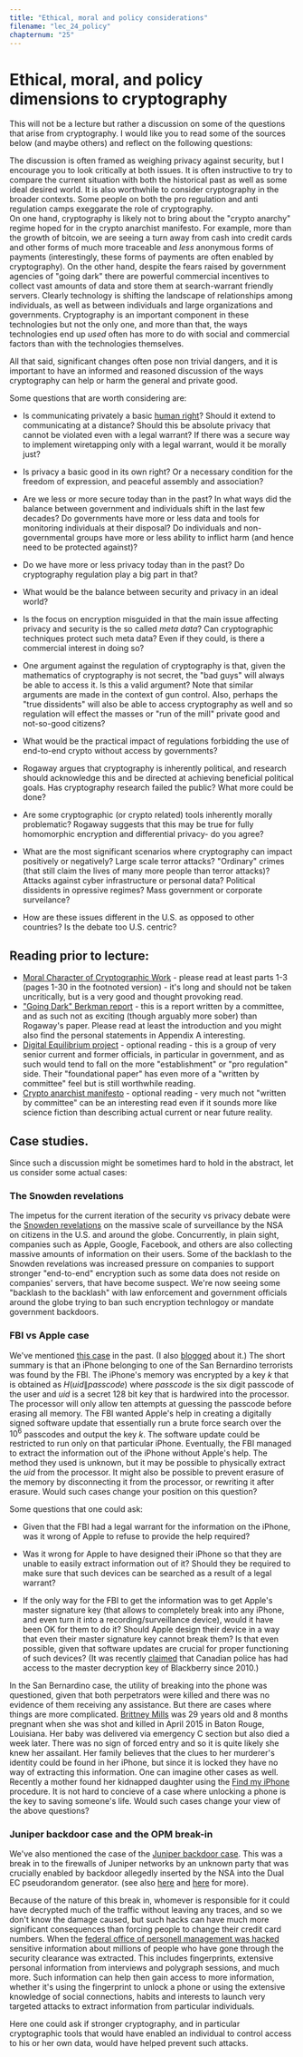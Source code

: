 ```yaml
---
title: "Ethical, moral and policy considerations"
filename: "lec_24_policy"
chapternum: "25"
---
```



# Ethical, moral, and policy dimensions to cryptography



This will not be a lecture but rather a discussion on some of the questions that arise from cryptography.
I would like you to read some of the sources below (and maybe others) and reflect on the following questions:

The discussion is often framed as weighing privacy against security, but I encourage you to look critically at both issues.
It is often instructive to try to compare the current situation with both the historical past as well as some ideal desired world.
It is also worthwhile to consider cryptography in the broader contexts.
Some people on both the pro regulation and anti regulation camps exeggarate the role of cryptography.  
On one hand, cryptography is likely not to bring about the "crypto anarchy" regime hoped for in the crypto anarchist manifesto.
For example, more than the growth of bitcoin, we are seeing a turn away from cash into credit cards and other forms of much more traceable and _less_ anonymous forms of payments (interestingly, these forms of payments are often enabled by cryptography).
On the other hand, despite the fears raised by government agencies of "going dark" there are powerful commercial incentives to collect vast amounts of data and store them at search-warrant friendly servers.
Clearly technology is shifting the landscape of relationships among individuals, as well as between individuals and large organizations and governments.
Cryptography is an important component in these technologies but not the only one, and more than that, the ways technologies end up _used_ often has more to  do with social and commercial factors than with the technologies themselves.

All that said, significant changes often pose non trivial dangers, and it is important to have an informed and reasoned discussion of the ways cryptography can help or harm the general and private good.

Some questions that are worth considering are:

* Is communicating privately a basic [human right](http://www.un.org/en/universal-declaration-human-rights/)? Should it extend to communicating at a distance? Should this be absolute privacy that cannot be violated even with a legal warrant? If there was a secure way to implement wiretapping only with a legal warrant, would it be morally just?

* Is privacy a basic good in its own right? Or a necessary condition for the freedom of expression, and peaceful assembly and association?

* Are we less or more secure today than in the past? In what ways did the balance between government and individuals shift in the last few decades? Do  governments have more or less data and tools for monitoring individuals at their disposal? Do individuals and non-governmental groups have more or less ability to inflict harm (and hence need to be protected against)?

* Do we have more or less privacy today than in the past? Do cryptography regulation play a big part in that?

* What would be the balance between security and privacy in an ideal world?

* Is the focus on encryption misguided in that the main issue affecting privacy and security is the so called _meta data_?  Can cryptographic techniques protect such meta data? Even if they could, is there a commercial interest in doing so?

* One argument against the regulation of cryptography is that, given the mathematics of cryptography is not secret, the "bad guys" will always be able to access it. Is this a valid argument? Note that similar arguments are made in the context of gun control. Also,  perhaps the "true dissidents" will also be able to access cryptography as well and so regulation will effect the masses or "run of the mill" private good and not-so-good citizens?  

* What would be the practical impact of regulations forbidding the use of end-to-end crypto without access by governments?

* Rogaway argues that cryptography is inherently political, and research should acknowledge this and be directed at achieving beneficial political goals. Has cryptography research failed the public? What more could be done?

* Are some cryptographic (or crypto related) tools inherently morally problematic? Rogaway suggests that this may be true for fully homomorphic encryption and differential privacy- do you agree?

* What are the most significant scenarios where cryptography can impact positively or negatively? Large scale terror attacks? "Ordinary" crimes (that still claim the lives of many more people than terror attacks)?  Attacks against cyber infrastructure or personal data? Political dissidents in opressive regimes? Mass government or corporate surveilance?

*  How are these issues different in the U.S. as opposed to other countries? Is the debate too U.S. centric?

## Reading prior to lecture:

* [Moral Character of Cryptographic Work](http://web.cs.ucdavis.edu/~rogaway/papers/moral.html) - please read at least parts 1-3 (pages 1-30 in the footnoted version) - it's long and should not be taken uncritically, but is a very good and thought provoking read.
*  ["Going Dark" Berkman report](http://cyber.law.harvard.edu/pubrelease/dont-panic/) - this is a report written by a committee, and as such not as exciting (though arguably more sober) than Rogaway's paper. Please read at least the introduction and you might also find the personal statements in Appendix A interesting.
* [Digital Equilibrium project](https://www.digitalequilibriumproject.com/home.html) - optional reading - this is a group of very senior current and former officials, in particular in government, and as such would tend to fall on the more "establishment" or "pro regulation" side. Their "foundational paper" has even more of a "written by committee" feel but is still worthwhile reading.
* [Crypto anarchist manifesto](http://www.activism.net/cypherpunk/crypto-anarchy.html) - optional reading - very much not "written by committee" can be an interesting read even if it sounds more like science fiction than describing actual current or near future reality.


## Case studies.

Since such a discussion might be sometimes hard to hold in the abstract, let us consider some actual cases:

### The Snowden revelations

The impetus for the current iteration of the security vs privacy debate were the [Snowden revelations](http://www.theguardian.com/us-news/the-nsa-files) on the massive scale of surveillance by the NSA on citizens in the U.S. and around the globe.
Concurrently, in plain sight, companies such as Apple, Google, Facebook, and others are also collecting massive amounts of information on their users.
Some of the backlash to the Snowden revelations was increased pressure on companies to support stronger "end-to-end" encryption such as some data does not reside on companies' servers, that have become suspect.
We're now seeing some "backlash to the backlash" with law enforcement and government officials around the globe trying to ban such encryption technlogoy or mandate government backdoors.


### FBI vs Apple case

We've mentioned [this case](http://www.npr.org/sections/thetwo-way/2016/02/17/467096705/apple-the-fbi-and-iphone-encryption-a-look-at-whats-at-stake) in the past. (I also [blogged](https://windowsontheory.org/2016/03/04/the-iphones-of-terrorists/) about it.) The short summary is that an iPhone belonging to one of the San Bernardino terrorists was found by the FBI.
The iPhone's memory was encrypted by a key $k$ that is obtained as $H(uid\|passcode)$ where $passcode$ is the six digit passcode of the user and $uid$ is a secret $128$ bit key that is hardwired into the processor.
The processor will only allow ten attempts at guessing the passcode before erasing all memory.
The FBI wanted Apple's help in creating a digitally signed software update that essentially run a brute force search over the $10^6$ passcodes and output the key $k$.
The software update could be restricted to run only on that particular iPhone.
Eventually, the FBI managed to extract the information out of the iPhone without Apple's help. The method they used is unknown, but it may be possible to physically extract the $uid$ from the processor.
It might also be possible to  prevent erasure of the memory by disconnecting it from the processor, or rewriting it after erasure.
Would such cases change your position on this question?

Some questions that one could ask:

* Given that the FBI had a legal warrant for the information on the iPhone, was it wrong of Apple to refuse to provide the help required?

* Was it wrong for Apple to have designed their iPhone so that they are unable to easily extract information out of it? Should they be required to make sure that such devices can be searched as a result of a legal warrant?

* If the only way for the FBI to get the information was to get Apple's master signature key (that allows to completely break into any iPhone, and even turn it into a recording/surveillance device), would it have been OK for them to do it? Should Apple design their device in a way that even their master signature key cannot break them? Is that even possible, given that software updates are crucial for proper functioning of such devices? (It was recently [claimed](http://www.theverge.com/2016/4/14/11434926/blackberry-encryption-master-key-broken-canada-rcmp-surveillance) that Canadian police has had access to the master decryption key of Blackberry since 2010.)


In the San Bernardino case, the utility of breaking into the phone was questioned, given that both perpetrators were killed and there was no evidence of them receiving any assistance.
But there are cases where things are more complicated.
[Brittney Mills](http://www.npr.org/sections/alltechconsidered/2016/03/30/472302719/mom-asks-who-will-unlock-her-murdered-daughters-iphone) was 29 years old and 8 months pregnant when she was shot and killed in April 2015 in Baton Rouge, Louisiana. Her baby was delivered via emergency C section but also died a week later.
There was no sign of forced entry and so it is quite likely she knew her assailant.
Her family believes that the clues to her murderer's identity could be found in her iPhone, but since it is locked they have no way of extracting this information.
One can imagine other cases as well.
Recently a mother found her kidnapped daughter using the [Find my iPhone](http://www.nbcnews.com/news/us-news/find-my-iphone-icloud-lead-cops-kidnapped-teen-n521486) procedure.
It is not hard to concieve of a case where unlocking a phone is the key to saving someone's life.
Would such cases change your view of the above questions?

### Juniper backdoor case and the OPM break-in

We've also mentioned the case of the [Juniper backdoor case](http://www.wired.com/2015/12/juniper-networks-hidden-backdoors-show-the-risk-of-government-backdoors/).
This was a  break in to the  firewalls of Juniper networks by an unknown party that  was crucially enabled by backdoor allegedly inserted by the NSA into the Dual EC pseudorandom generator.
(see also   [here](https://rpw.sh/blog/2015/12/21/the-backdoored-backdoor/)  and [here](http://blog.cryptographyengineering.com/2015/12/on-juniper-backdoor.html) for more).

Because of the nature of this break in, whomever is responsible for it could have decrypted much of the traffic without leaving any traces, and so we don't know the damage caused, but such hacks can have much more significant consequences than forcing people to change their credit card numbers.
When the [federal office of personell management was hacked](https://www.lawfareblog.com/why-opm-hack-far-worse-you-imagine) sensitive information about millions of people who have gone through the security clearance was extracted.
This includes fingerprints, extensive personal information from interviews and polygraph sessions, and much more.
Such information can help then gain access to more information, whether it's using the fingerprint to unlock a phone or using the extensive knowledge of social connections, habits and interests to launch very targeted attacks to extract information from particular individuals.

Here one could ask if stronger cryptography, and in particular cryptographic tools that would have enabled an individual to control access to his  or her own data, would have helped prevent such attacks.

